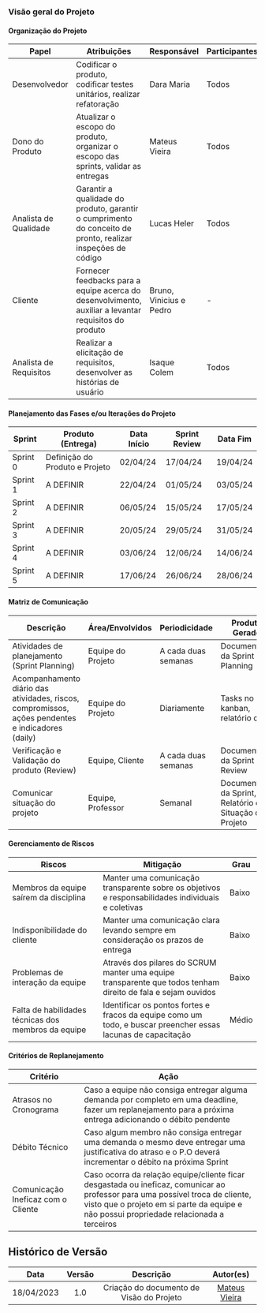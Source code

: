 ### Visão geral do Projeto

#### Organização do Projeto

**Papel** | **Atribuições** | **Responsável** | **Participantes**
--- | --- | --- | ---
Desenvolvedor | Codificar o produto, codificar testes unitários, realizar refatoração | Dara Maria | Todos
Dono do Produto | Atualizar o escopo do produto, organizar o escopo das sprints, validar as entregas | Mateus Vieira | Todos
Analista de Qualidade | Garantir a qualidade do produto, garantir o cumprimento do conceito de pronto, realizar inspeções de código | Lucas Heler | Todos
Cliente | Fornecer feedbacks para a equipe acerca do desenvolvimento, auxiliar a levantar requisitos do produto | Bruno, Vinicius e Pedro | -
Analista de Requisitos | Realizar a elicitação de requisitos, desenvolver as histórias de usuário | Isaque Colem | Todos

#### Planejamento das Fases e/ou Iterações do Projeto

**Sprint** | **Produto (Entrega)** | **Data Início** | **Sprint Review** | **Data Fim**
--- | --- | --- | --- | ---
Sprint 0 | Definição do Produto e Projeto | 02/04/24 | 17/04/24 | 19/04/24
Sprint 1 | A DEFINIR | 22/04/24 | 01/05/24 | 03/05/24
Sprint 2 | A DEFINIR | 06/05/24 | 15/05/24 | 17/05/24
Sprint 3 | A DEFINIR | 20/05/24 | 29/05/24 | 31/05/24
Sprint 4 | A DEFINIR | 03/06/24 | 12/06/24 | 14/06/24
Sprint 5 | A DEFINIR | 17/06/24 | 26/06/24 | 28/06/24

#### Matriz de Comunicação

**Descrição** | **Área/Envolvidos** | **Periodicidade** | **Produtos Gerados**
--- | --- | --- | ---
Atividades de planejamento (Sprint Planning) | Equipe do Projeto | A cada duas semanas | Documentação da Sprint Planning
Acompanhamento diário das atividades, riscos, compromissos, ações pendentes e indicadores (daily) | Equipe do Projeto | Diariamente | Tasks no kanban, relatório diário
Verificação e Validação do produto (Review) | Equipe, Cliente | A cada duas semanas | Documentação da Sprint Review
Comunicar situação do projeto | Equipe, Professor | Semanal | Documentação da Sprint, Relatório de Situação do Projeto

#### Gerenciamento de Riscos

**Riscos** | **Mitigação** | **Grau**
--- | --- | ---
Membros da equipe saírem da disciplina | Manter uma comunicação transparente sobre os objetivos e responsabilidades individuais e coletivas | Baixo
Indisponibilidade do cliente | Manter uma comunicação clara levando sempre em consideração os prazos de entrega | Baixo
Problemas de interação da equipe | Através dos pilares do SCRUM manter uma equipe transparente que todos tenham direito de fala e sejam ouvidos | Baixo
Falta de habilidades técnicas dos membros da equipe | Identificar os pontos fortes e fracos da equipe como um todo, e buscar preencher essas lacunas de capacitação | Médio

#### Critérios de Replanejamento

**Critério** | **Ação**
--- | ---
Atrasos no Cronograma | Caso a equipe não consiga entregar alguma demanda por completo em uma deadline, fazer um replanejamento para a próxima entrega adicionando o débito pendente
Débito Técnico | Caso algum membro não consiga entregar uma demanda o mesmo deve entregar uma justificativa do atraso e o P.O deverá incrementar o débito na próxima Sprint
Comunicação Ineficaz com o Cliente | Caso ocorra da relação equipe/cliente ficar desgastada ou ineficaz, comunicar ao professor para uma possível troca de cliente, visto que o projeto em si parte da equipe e não possui propriedade relacionada a terceiros

## Histórico de Versão

| Data | Versão                                   | Descrição                                          | Autor(es)                     |
| :------------: | :--------------------------------------: | :-----------------------------------------------: | :--------------------------: |
18/04/2023 | 1.0 | Criação do documento de Visão do Projeto | [Mateus Vieira](https://github.com/matix0) |